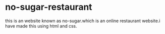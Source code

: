 # no-sugar-restaurant
this is an website known as no-sugar.which is an online restaurant website.i have made this using html and css.
